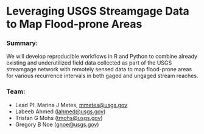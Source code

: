 # Leveraging USGS Streamgage Data to Map Flood-prone Areas

### Summary:

We will develop reproducible workflows in R and Python to combine already existing and underutilized field data collected as part of the USGS streamgage network with remotely sensed data to map flood-prone areas for various recurrence intervals in both gaged and ungaged stream reaches.

### Team:
* Lead PI: Marina J Metes, mmetes@usgs.gov
* Labeeb Ahmed (lahmed@usgs.gov)
* Tristan G Mohs (tmohs@usgs.gov)
* Gregory B Noe (gnoe@usgs.gov)


